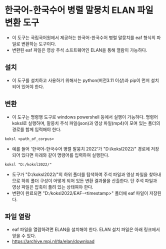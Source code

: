 # 한국어-한국수어 병렬 말뭉치 ELAN 파일 변환 도구

* 이 도구는 국립국어원에서 제공하는 한국어-한국수어 병렬 말뭉치를 eaf 형식의 파일로 변환하는 도구이다.
* 변환된 eaf 파일은 영상 주석 소프트웨어인 ELAN을 통해 열람이 가능하다.

## 설치

* 이 도구를 설치하고 사용하기 위해서는 python(버전3.11 이상)과 pip이 먼저 설치되어 있어야 한다.

## 변환

* 이 도구는 명령행 도구로 windows powershell 등에서 실행이 가능하다. 명령어 koksl로 실행하며, 말뭉치 주석 파일(json)과 영상 파일(mp4)이 모여 있는 폴더의 경로를 함께 입력해야 한다.

```
koksl <path_of_corpus>
```

* 예를 들어 '한국어-한국수어 병렬 말뭉치 2022'가 "D:/koksl2022/" 경로에 저장되어 있다면 아래와 같이 명령어를 입력하여 실행한다.

```
koksl "D:/koksl2022/"
```
* 도구가 "D:/koksl2022/"의 하위 폴더를 탐색하여 주석 파일과 영상 파일을 찾아내므로 하위 폴더 구성이 어떻게 되어 있든 변환 결과물을 산출한다. 단 주석 파일과 영상 파일은 압축이 풀려 있는 상태여야 한다.
* 변환이 완료되면 "D:/koksl2022/EAF-\<timestamp\>" 폴더에 eaf 파일이 저장된다.

## 파일 열람

* eaf 파일을 열람하려면 ELAN을 설치해야 한다. ELAN 설치 파일은 아래 링크에서 얻을 수 있다.
* https://archive.mpi.nl/tla/elan/download